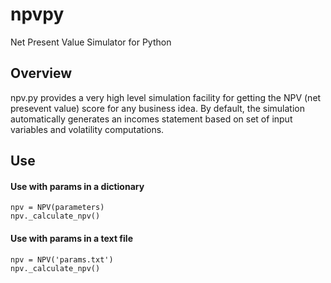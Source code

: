 # npvpy
Net Present Value Simulator for Python

## Overview 

npv.py provides a very high level simulation facility for getting the NPV (net presevent value) score for any business idea. By default, the simulation automatically generates an incomes statement based on set of input variables and volatility computations. 

## Use

#### Use with params in a dictionary

    npv = NPV(parameters)
    npv._calculate_npv()
    
#### Use with params in a text file 

    npv = NPV('params.txt')
    npv._calculate_npv()
